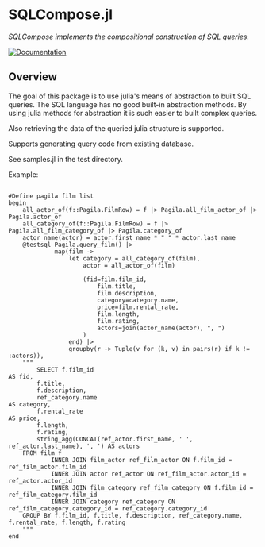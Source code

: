 # SQLCompose.jl

*SQLCompose implements the compositional construction of SQL queries.*

[![Documentation][docs-rel-img]][docs-rel-url]

## Overview

The goal of this package is to use julia's means of abstraction to built SQL queries.
The SQL language has no good built-in abstraction methods. By using julia methods for abstraction it
is such easier to built complex queries.

Also retrieving the data of the queried julia structure is supported.

Supports generating query code from existing database.

See samples.jl in the test directory.

Example:
```

#Define pagila film list   
begin
    all_actor_of(f::Pagila.FilmRow) = f |> Pagila.all_film_actor_of |> Pagila.actor_of
    all_category_of(f::Pagila.FilmRow) = f |> Pagila.all_film_category_of |> Pagila.category_of
    actor_name(actor) = actor.first_name * " " * actor.last_name
    @testsql Pagila.query_film() |>
             map(film ->
                 let category = all_category_of(film),
                     actor = all_actor_of(film)

                     (fid=film.film_id,
                         film.title,
                         film.description,
                         category=category.name,
                         price=film.rental_rate,
                         film.length,
                         film.rating,
                         actors=join(actor_name(actor), ", ")
                     )
                 end) |>
                 groupby(r -> Tuple(v for (k, v) in pairs(r) if k != :actors)),
    """
        SELECT f.film_id                                                                AS fid,
        f.title,
        f.description,
        ref_category.name                                                        AS category,
        f.rental_rate                                                            AS price,
        f.length,
        f.rating,
        string_agg(CONCAT(ref_actor.first_name, ' ', ref_actor.last_name), ', ') AS actors
    FROM film f
            INNER JOIN film_actor ref_film_actor ON f.film_id = ref_film_actor.film_id
            INNER JOIN actor ref_actor ON ref_film_actor.actor_id = ref_actor.actor_id
            INNER JOIN film_category ref_film_category ON f.film_id = ref_film_category.film_id
            INNER JOIN category ref_category ON ref_film_category.category_id = ref_category.category_id
    GROUP BY f.film_id, f.title, f.description, ref_category.name, f.rental_rate, f.length, f.rating
    """
end
```


[docs-rel-img]: https://img.shields.io/badge/docs-dev-blue.svg
[docs-rel-url]: https://robertsmit.github.io/SQLCompose.jl/
